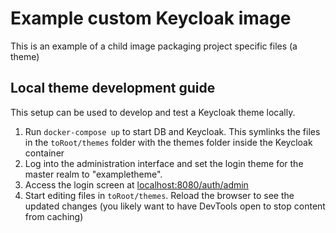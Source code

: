 # Example custom Keycloak image
This is an example of a child image packaging project specific files (a theme)

## Local theme development guide
This setup can be used to develop and test a Keycloak theme locally.

1. Run `docker-compose up` to start DB and Keycloak. This symlinks the files in
   the `toRoot/themes` folder with the themes folder inside the Keycloak
   container
2. Log into the administration interface and set the login theme for the master
   realm to "exampletheme".
3. Access the login screen at
   [localhost:8080/auth/admin](http://localhost:8080/auth/admin)
4. Start editing files in `toRoot/themes`. Reload the browser to see the updated
   changes (you likely want to have DevTools open to stop content from caching)
